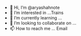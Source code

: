 - 👋 Hi, I’m @aryashahnote
- 👀 I’m interested in ...Trains
- 🌱 I’m currently learning ...
- 💞️ I’m looking to collaborate on ...
- 📫 How to reach me ... Email

<!---
aryashahnote/aryashahnote is a ✨ special ✨ repository because its `README.md` (this file) appears on your GitHub profile.
You can click the Preview link to take a look at your changes.
--->
